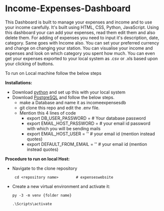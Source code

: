 # Income-Expenses-Dashboard
This Dashboard is built to manage your expenses and income and to use your income carefully. It's built using HTML, CSS, Python, JavaScript. 
Using this dashboard your can add your expenses, read them edit them and also delete them. For adding of expenses you need to input it's description, date, category.
Same goes with Income also. You can set your preferred currency and change on changing your station. 
You can visualise your income and expenses and look on which category you spent how much. 
You can even get your expenses exported to your local system as .csv or .xls based upon your clicking of buttons. 

To run on Local machine follow the below steps<br>

<strong>Installations:</strong>
- Download [python](https://www.python.org/downloads/) and set up this with your local system
- Download [PostgreSQL](https://www.pgadmin.org/) and follow the below steps.
   - make a Database and name it as incomeexpensesdb
   - git clone this repo and edit the .env file.
   - Mention this 4 lines of code
      - export DB_USER_PASSWORD =                # Your database password
      - export EMAIL_HOST_PASSWORD =             # your email id password with which you will be sending mails
      - export EMAIL_HOST_USER =  ''               # your email id (mention instead quotes)
      - export DEFAULT_FROM_EMAIL = ''             # your email id (mention instead quotes)


<strong>Procedure to run on local Host:</strong>

- Navigate to the clone repository 
   ```
    cd <repository name>        # expenseswebsite 
   ```

- Create a new virtual environment and activate it:
   ```
   py -3 -m venv {folder name}
   ```

   ```
   .\Scripts\activate
   ```
